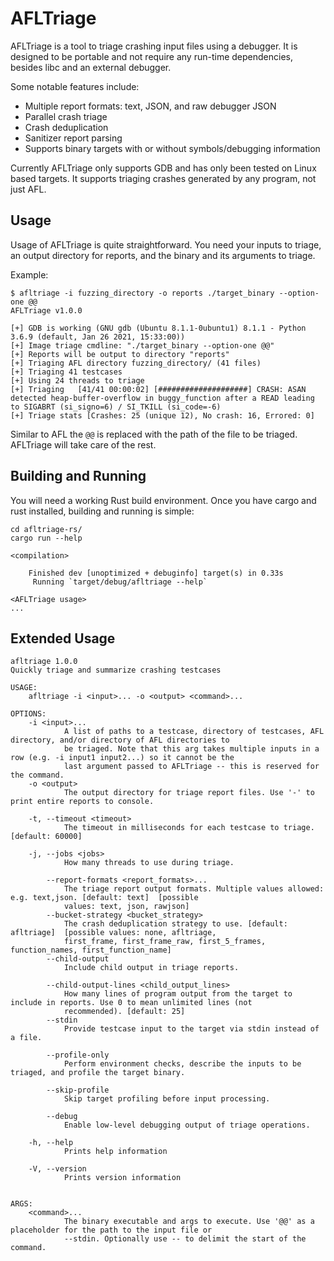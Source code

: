 # AFLTriage
AFLTriage is a tool to triage crashing input files using a debugger.
It is designed to be portable and not require any run-time dependencies, besides libc and an external debugger.

Some notable features include:

* Multiple report formats: text, JSON, and raw debugger JSON
* Parallel crash triage
* Crash deduplication
* Sanitizer report parsing
* Supports binary targets with or without symbols/debugging information

Currently AFLTriage only supports GDB and has only been tested on Linux based targets.
It supports triaging crashes generated by any program, not just AFL.

## Usage

Usage of AFLTriage is quite straightforward. You need your inputs to triage, an output directory for reports, and the binary and its arguments to triage.

Example:

```
$ afltriage -i fuzzing_directory -o reports ./target_binary --option-one @@
AFLTriage v1.0.0

[+] GDB is working (GNU gdb (Ubuntu 8.1.1-0ubuntu1) 8.1.1 - Python 3.6.9 (default, Jan 26 2021, 15:33:00))
[+] Image triage cmdline: "./target_binary --option-one @@"
[+] Reports will be output to directory "reports"
[+] Triaging AFL directory fuzzing_directory/ (41 files)
[+] Triaging 41 testcases
[+] Using 24 threads to triage
[+] Triaging   [41/41 00:00:02] [####################] CRASH: ASAN detected heap-buffer-overflow in buggy_function after a READ leading to SIGABRT (si_signo=6) / SI_TKILL (si_code=-6)
[+] Triage stats [Crashes: 25 (unique 12), No crash: 16, Errored: 0]
```

Similar to AFL the `@@` is replaced with the path of the file to be triaged. AFLTriage will take care of the rest.

## Building and Running
You will need a working Rust build environment. Once you have cargo and rust installed, building and running is simple:

```
cd afltriage-rs/
cargo run --help

<compilation>

    Finished dev [unoptimized + debuginfo] target(s) in 0.33s
     Running `target/debug/afltriage --help`

<AFLTriage usage>
...
```

## Extended Usage

```
afltriage 1.0.0
Quickly triage and summarize crashing testcases

USAGE:
    afltriage -i <input>... -o <output> <command>...

OPTIONS:
    -i <input>...
            A list of paths to a testcase, directory of testcases, AFL directory, and/or directory of AFL directories to
            be triaged. Note that this arg takes multiple inputs in a row (e.g. -i input1 input2...) so it cannot be the
            last argument passed to AFLTriage -- this is reserved for the command.
    -o <output>
            The output directory for triage report files. Use '-' to print entire reports to console.

    -t, --timeout <timeout>
            The timeout in milliseconds for each testcase to triage. [default: 60000]

    -j, --jobs <jobs>                                
            How many threads to use during triage.

        --report-formats <report_formats>...
            The triage report output formats. Multiple values allowed: e.g. text,json. [default: text]  [possible
            values: text, json, rawjson]
        --bucket-strategy <bucket_strategy>
            The crash deduplication strategy to use. [default: afltriage]  [possible values: none, afltriage,
            first_frame, first_frame_raw, first_5_frames, function_names, first_function_name]
        --child-output                               
            Include child output in triage reports.

        --child-output-lines <child_output_lines>
            How many lines of program output from the target to include in reports. Use 0 to mean unlimited lines (not
            recommended). [default: 25]
        --stdin                                      
            Provide testcase input to the target via stdin instead of a file.

        --profile-only
            Perform environment checks, describe the inputs to be triaged, and profile the target binary.

        --skip-profile                               
            Skip target profiling before input processing.

        --debug                                      
            Enable low-level debugging output of triage operations.

    -h, --help                                       
            Prints help information

    -V, --version                                    
            Prints version information


ARGS:
    <command>...    
            The binary executable and args to execute. Use '@@' as a placeholder for the path to the input file or
            --stdin. Optionally use -- to delimit the start of the command.
```
